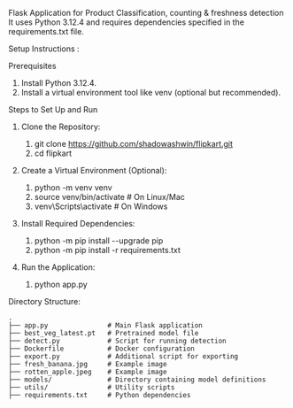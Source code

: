 Flask Application for Product Classification, counting & freshness detection
It uses Python 3.12.4 and requires dependencies specified in the requirements.txt file.

Setup Instructions :

  Prerequisites
  1. Install Python 3.12.4.
  2. Install a virtual environment tool like venv (optional but recommended).
  
  Steps to Set Up and Run
  1. Clone the Repository:
	  1. git clone https://github.com/shadowashwin/flipkart.git
	  2. cd flipkart
  
  2. Create a Virtual Environment (Optional):
		1. python -m venv venv
	  2. source venv/bin/activate    # On Linux/Mac
	  3. venv\Scripts\activate       # On Windows
  
  3. Install Required Dependencies:
		1. python -m pip install --upgrade pip
		2. python -m pip install -r requirements.txt
  
  5. Run the Application:
		1. python app.py

Directory Structure:

	.
	├── app.py               # Main Flask application
	├── best_veg_latest.pt   # Pretrained model file
	├── detect.py            # Script for running detection
	├── Dockerfile           # Docker configuration
	├── export.py            # Additional script for exporting
	├── fresh_banana.jpg     # Example image
	├── rotten_apple.jpeg    # Example image
	├── models/              # Directory containing model definitions
	├── utils/               # Utility scripts
	├── requirements.txt     # Python dependencies




